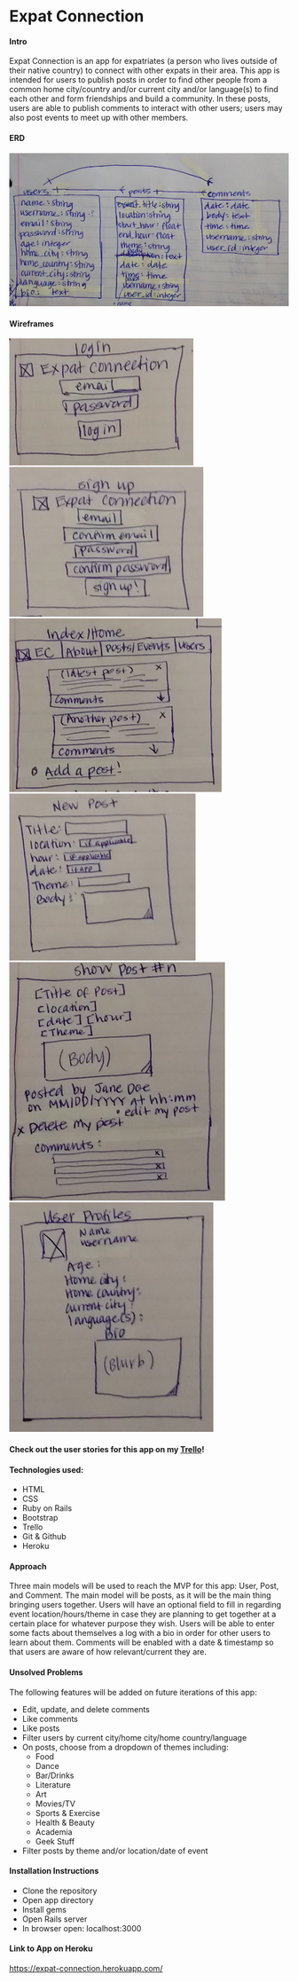 # Expat Connection

#### Intro
Expat Connection is an app for expatriates (a person who lives outside of their native country) to connect with other expats in their area. This app is intended for users to publish posts in order to find other people from a common home city/country and/or current city and/or language(s) to find each other and form friendships and build a community. In these posts, users are able to publish comments to interact with other users; users may also post events to meet up with other members.

#### ERD
![ERD](./app/assets/images/Wireframe0_ERD.png)

#### Wireframes
![Wireframe1](./app/assets/images/Wireframe1_login.png)
![Wireframe2](./app/assets/images/Wireframe2_signup.png)
![Wireframe3](./app/assets/images/Wireframe3_indexhome.png)
![Wireframe4](./app/assets/images/Wireframe4_newpost.png)
![Wireframe5](./app/assets/images/Wireframe5_showpost.png)
![Wireframe6](./app/assets/images/Wireframe6_userprofs.png)

#### Check out the user stories for this app on my [Trello](https://trello.com/b/Gc2KbHP5/wdi-sm-43-project-2)!

#### Technologies used:
+ HTML
+ CSS
+ Ruby on Rails
+ Bootstrap
+ Trello
+ Git & Github
+ Heroku

#### Approach
Three main models will be used to reach the MVP for this app: User, Post, and Comment. The main model will be posts, as it will be the main thing bringing users together. Users will have an optional field to fill in regarding event location/hours/theme in case they are planning to get together at a certain place for whatever purpose they wish. Users will be able to enter some facts about themselves a log with a bio in order for other users to learn about them. Comments will be enabled with a date & timestamp so that users are aware of how relevant/current they are.


#### Unsolved Problems
The following features will be added on future iterations of this app:

+ Edit, update, and delete comments
+ Like comments
+ Like posts
+ Filter users by current city/home city/home country/language
+ On posts, choose from a dropdown of themes including:
	+ Food
	+ Dance
	+ Bar/Drinks
	+ Literature
	+ Art
	+ Movies/TV
	+ Sports & Exercise
	+ Health & Beauty
	+ Academia
	+ Geek Stuff
+ Filter posts by theme and/or location/date of event


#### Installation Instructions

+ Clone the repository
+ Open app directory
+ Install gems
+ Open Rails server
+ In browser open: localhost:3000

#### Link to App on Heroku
https://expat-connection.herokuapp.com/
